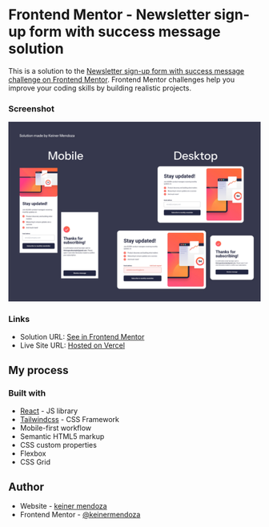 # Frontend Mentor - Newsletter sign-up form with success message solution

This is a solution to the [Newsletter sign-up form with success message challenge on Frontend Mentor](https://www.frontendmentor.io/challenges/newsletter-signup-form-with-success-message-3FC1AZbNrv). Frontend Mentor challenges help you improve your coding skills by building realistic projects. 

### Screenshot

![](./public/images/newsletter.jpg)


### Links

- Solution URL: [See in Frontend Mentor](https://www.frontendmentor.io/solutions/newsletter-and-message-components-built-in-react-tailwindcss-FRAxHPUA_O)
- Live Site URL: [Hosted on Vercel](https://fm-newsletter-form.vercel.app/)

## My process

### Built with
- [React](https://reactjs.org/) - JS library
- [Tailwindcss](https://tailwindcss.com/) - CSS Framework
- Mobile-first workflow
- Semantic HTML5 markup
- CSS custom properties
- Flexbox
- CSS Grid

## Author

- Website - [keiner mendoza](https://keinermendoza.com)
- Frontend Mentor - [@keinermendoza](https://www.frontendmentor.io/profile/keinermendoza)